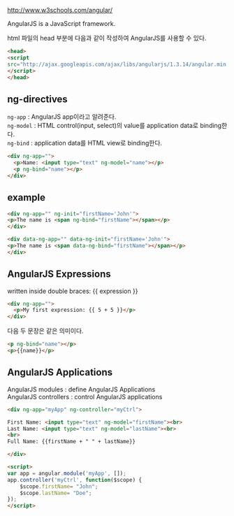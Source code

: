 http://www.w3schools.com/angular/

AngularJS is a JavaScript framework.

html 파일의 head 부분에 다음과 같이 작성하여 AngularJS를 사용할 수 있다.

~~~html
<head>
<script 
src="http://ajax.googleapis.com/ajax/libs/angularjs/1.3.14/angular.min.js">
</script>
</head>
~~~

## ng-directives

`ng-app` : AngularJS app이라고 알려준다.  
`ng-model` : HTML control(input, select)의 value를 application data로 binding한다.  
`ng-bind` : application data를 HTML view로 binding한다.

~~~html
<div ng-app="">
  <p>Name: <input type="text" ng-model="name"></p>
  <p ng-bind="name"></p>
</div>
~~~

## example

~~~html
<div ng-app="" ng-init="firstName='John'">
<p>The name is <span ng-bind="firstName"></span></p>
</div>
~~~

~~~html
<div data-ng-app="" data-ng-init="firstName='John'">
<p>The name is <span data-ng-bind="firstName"></span></p>
</div>
~~~

## AngularJS Expressions

written inside double braces: {{ expression }}

~~~html
<div ng-app="">
  <p>My first expression: {{ 5 + 5 }}</p>
</div>
~~~

다음 두 문장은 같은 의미이다.

~~~html
<p ng-bind="name"></p>
<p>{{name}}</p>
~~~

## AngularJS Applications

AngularJS modules : define AngularJS Applications  
AngularJS controllers : control AngularJS applications  

~~~html
<div ng-app="myApp" ng-controller="myCtrl">

First Name: <input type="text" ng-model="firstName"><br>
Last Name: <input type="text" ng-model="lastName"><br>
<br>
Full Name: {{firstName + " " + lastName}}

</div>

<script>
var app = angular.module('myApp', []);
app.controller('myCtrl', function($scope) {
    $scope.firstName= "John";
    $scope.lastName= "Doe";
});
</script>
~~~